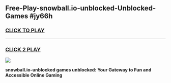 
## Free-Play-snowball.io-unblocked-Unblocked-Games #jy66h
<h3>
<a href="https://news.freeplayer.one?title=snowball.io-unblocked&ref=8M">CLICK TO PLAY</a></h3>
<hr>

<h3>
<a href="https://news.freeplayer.one?title=snowball.io-unblocked&ref=8M">CLICK 2 PLAY</a>
  
</h3>

<a href="https://news.freeplayer.one?title=snowball.io-unblocked&ref=8M"><img src="https://clearcache.store/games.png"></a>


**snowball.io-unblocked games unblocked: Your Gateway to Fun and Accessible Online Gaming**
